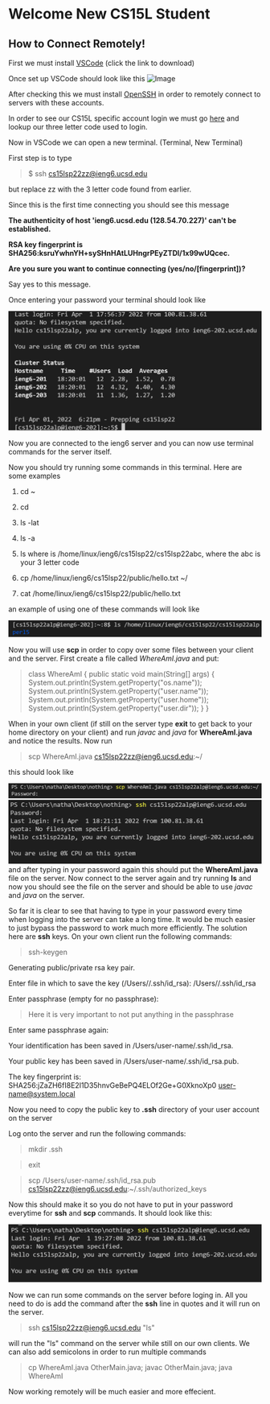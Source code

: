 
# Welcome New CS15L Student
## How to Connect Remotely!

First we must install [VSCode](https://code.visualstudio.com/download) (click the link to download)

Once set up VSCode should look like this ![Image](https://www.infragistics.com/products/indigo-design/help/images/vs-code-extension-drop-down.png)

After checking this we must install [OpenSSH](https://www.infragistics.com/products/indigo-design/help/images/vs-code-extension-drop-down.png) in order to remotely connect to servers with these accounts.

In order to see our CS15L specific account login we must go [here](https://sdacs.ucsd.edu/~icc/index.php) and lookup our three letter code used to login.

Now in VSCode we can open a new terminal. (Terminal, New Terminal)

First step is to type 
> $ ssh cs15lsp22zz@ieng6.ucsd.edu 

but replace zz with the 3 letter code found from earlier. 

Since this is the first time connecting you should see this message 

**The authenticity of host 'ieng6.ucsd.edu (128.54.70.227)' can't be established.**

**RSA key fingerprint is SHA256:ksruYwhnYH+sySHnHAtLUHngrPEyZTDl/1x99wUQcec.**

**Are you sure you want to continue connecting (yes/no/[fingerprint])?**

Say yes to this message.

Once entering your password your terminal should look like 

![Image](Login.PNG)

Now you are connected to the ieng6 server and you can now use terminal commands for the server itself.

Now you should try running some commands in this terminal.  Here are some examples

1. cd ~

2. cd

3. ls -lat

4. ls -a

5. ls <directory> where <directory> is /home/linux/ieng6/cs15lsp22/cs15lsp22abc, where the abc is your 3 letter code

6. cp /home/linux/ieng6/cs15lsp22/public/hello.txt ~/

7. cat /home/linux/ieng6/cs15lsp22/public/hello.txt

an example of using one of these commands will look like 

![Image](lsLab1.PNG)

Now you will use **scp** in order to copy over some files between your client and the server.  First create a file called *WhereAmI.java* and put:

> class WhereAmI {
  public static void main(String[] args) {
    System.out.println(System.getProperty("os.name"));
    System.out.println(System.getProperty("user.name"));
    System.out.println(System.getProperty("user.home"));
    System.out.println(System.getProperty("user.dir"));
  }
}

When in your own client (if still on the server type **exit** to get back to your home directory on your client) and run *javac* and *java* for **WhereAmI.java** and notice the results.  Now run 
> scp WhereAmI.java cs15lsp22zz@ieng6.ucsd.edu:~/

this should look like 

![Image](scpLab1.PNG)
![Image](SShlab1.PNG)
and after typing in your password again this should put the **WhereAmI.java** file on the server.  Now connect to the server again and try running **ls** and now you should see the file on the server and should be able to use *javac* and *java* on the server.

So far it is clear to see that having to type in your password every time when logging into the server can take a long time.  It would be much easier to just bypass the password to work much more efficiently.  The solution here are **ssh** keys.  On your own client run the following commands:

> ssh-keygen

Generating public/private rsa key pair.

Enter file in which to save the key (/Users/<user-name>/.ssh/id_rsa): /Users/<user-name>/.ssh/id_rsa

Enter passphrase (empty for no passphrase): 

> Here it is very important to not put anything in the passphrase

Enter same passphrase again: 

Your identification has been saved in /Users/user-name/.ssh/id_rsa.

Your public key has been saved in /Users/user-name/.ssh/id_rsa.pub.

The key fingerprint is:
SHA256:jZaZH6fI8E2I1D35hnvGeBePQ4ELOf2Ge+G0XknoXp0 user-name@system.local

Now you need to copy the public key to **.ssh** directory of your user account on the server

Log onto the server and run the following commands:

>mkdir .ssh

>exit

>scp /Users/user-name/.ssh/id_rsa.pub cs15lsp22zz@ieng6.ucsd.edu:~/.ssh/authorized_keys

Now this should make it so you do not have to put in your password everytime for **ssh** and **scp** commands.  It should look like this:

![Image](Loginnopass.PNG)

Now we can run some commands on the server before loging in.  All you need to do is add the command after the **ssh** line in quotes and it will run on the server.

>ssh cs15lsp22zz@ieng6.ucsd.edu "ls" 

will run the "ls" command on the server while still on our own clients.  We can also add semicolons in order to run multiple commands

>cp WhereAmI.java OtherMain.java; javac OtherMain.java; java WhereAmI

Now working remotely will be much easier and more effecient.